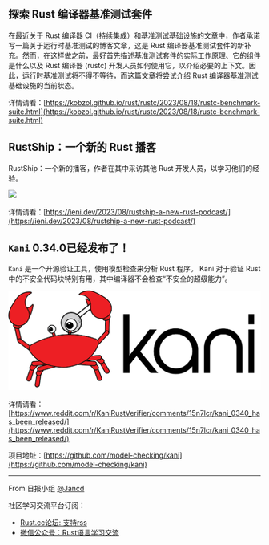## 探索 Rust 编译器基准测试套件

在最近关于 Rust 编译器 CI（持续集成）和基准测试基础设施的文章中，作者承诺写一篇关于运行时基准测试的博客文章，这是 Rust 编译器基准测试套件的新补充。然而，在这样做之前，最好首先描述基准测试套件的实际工作原理、它的组件是什么以及 Rust 编译器 (rustc) 开发人员如何使用它，以介绍必要的上下文。因此，运行时基准测试将不得不等待，而这篇文章将尝试介绍 Rust 编译器基准测试基础设施的当前状态。

详情请看：[https://kobzol.github.io/rust/rustc/2023/08/18/rustc-benchmark-suite.html](https://kobzol.github.io/rust/rustc/2023/08/18/rustc-benchmark-suite.html)

## RustShip：一个新的 Rust 播客

RustShip：一个新的播客，作者在其中采访其他 Rust 开发人员，以学习他们的经验。

![](https://ieni.dev/2023/08/rustship-a-new-rust-podcast/rustship1.jpg)

详情请看：[https://ieni.dev/2023/08/rustship-a-new-rust-podcast/](https://ieni.dev/2023/08/rustship-a-new-rust-podcast/)

## `Kani` 0.34.0已经发布了！

`Kani` 是一个开源验证工具，使用模型检查来分析 Rust 程序。 Kani 对于验证 Rust 中的不安全代码块特别有用，其中编译器不会检查“不安全的超级能力”。

![](https://github.com/model-checking/kani/raw/main/kani-logo.png)

详情请看：[https://www.reddit.com/r/KaniRustVerifier/comments/15n7lcr/kani_0340_has_been_released/](https://www.reddit.com/r/KaniRustVerifier/comments/15n7lcr/kani_0340_has_been_released/)

项目地址：[https://github.com/model-checking/kani](https://github.com/model-checking/kani)

---

From 日报小组 [@Jancd](https://github.com/Jancd)

社区学习交流平台订阅：
- [Rust.cc论坛: 支持rss](https://rustcc.cn/)
- [微信公众号：Rust语言学习交流](https://rustcc.cn/article?id=ed7c9379-d681-47cb-9532-0db97d883f62)



